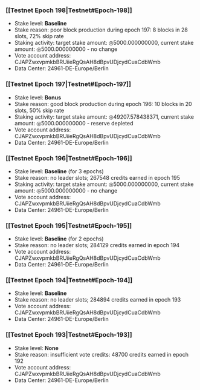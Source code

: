 ### [[Testnet Epoch 198|Testnet#Epoch-198]]
* Stake level: **Baseline**
* Stake reason: poor block production during epoch 197: 8 blocks in 28 slots, 72% skip rate
* Staking activity: target stake amount: ◎5000.000000000, current stake amount: ◎5000.000000000 - no change
* Vote account address: CJAPZwxvpmkbBRUiieRgQsAH8dBpvUDjcydCuaCdbWmb
* Data Center: 24961-DE-Europe/Berlin
### [[Testnet Epoch 197|Testnet#Epoch-197]]
* Stake level: **Bonus**
* Stake reason: good block production during epoch 196: 10 blocks in 20 slots, 50% skip rate
* Staking activity: target stake amount: ◎49207.578438371, current stake amount: ◎5000.000000000 - reserve depleted
* Vote account address: CJAPZwxvpmkbBRUiieRgQsAH8dBpvUDjcydCuaCdbWmb
* Data Center: 24961-DE-Europe/Berlin
### [[Testnet Epoch 196|Testnet#Epoch-196]]
* Stake level: **Baseline** (for 3 epochs)
* Stake reason: no leader slots; 267548 credits earned in epoch 195
* Staking activity: target stake amount: ◎5000.000000000, current stake amount: ◎5000.000000000 - no change
* Vote account address: CJAPZwxvpmkbBRUiieRgQsAH8dBpvUDjcydCuaCdbWmb
* Data Center: 24961-DE-Europe/Berlin
### [[Testnet Epoch 195|Testnet#Epoch-195]]
* Stake level: **Baseline** (for 2 epochs)
* Stake reason: no leader slots; 284129 credits earned in epoch 194
* Vote account address: CJAPZwxvpmkbBRUiieRgQsAH8dBpvUDjcydCuaCdbWmb
* Data Center: 24961-DE-Europe/Berlin
### [[Testnet Epoch 194|Testnet#Epoch-194]]
* Stake level: **Baseline**
* Stake reason: no leader slots; 284894 credits earned in epoch 193
* Vote account address: CJAPZwxvpmkbBRUiieRgQsAH8dBpvUDjcydCuaCdbWmb
* Data Center: 24961-DE-Europe/Berlin
### [[Testnet Epoch 193|Testnet#Epoch-193]]
* Stake level: **None**
* Stake reason: insufficient vote credits: 48700 credits earned in epoch 192
* Vote account address: CJAPZwxvpmkbBRUiieRgQsAH8dBpvUDjcydCuaCdbWmb
* Data Center: 24961-DE-Europe/Berlin